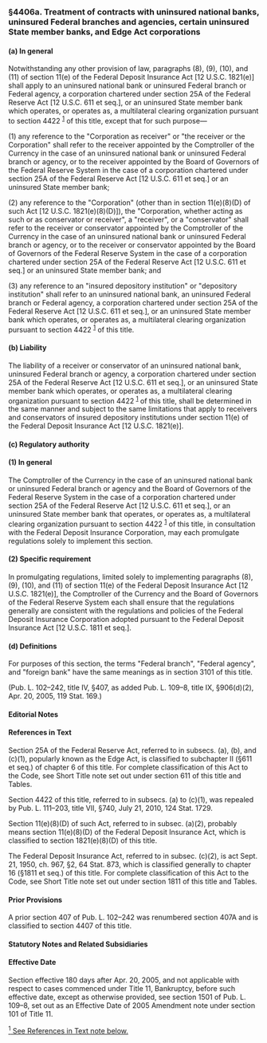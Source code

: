 ### §4406a. Treatment of contracts with uninsured national banks, uninsured Federal branches and agencies, certain uninsured State member banks, and Edge Act corporations ###

#### (a) In general ####

Notwithstanding any other provision of law, paragraphs (8), (9), (10), and (11) of section 11(e) of the Federal Deposit Insurance Act [12 U.S.C. 1821(e)] shall apply to an uninsured national bank or uninsured Federal branch or Federal agency, a corporation chartered under section 25A of the Federal Reserve Act [12 U.S.C. 611 et seq.], or an uninsured State member bank which operates, or operates as, a multilateral clearing organization pursuant to section 4422 <sup><a href="#4406a_1_target" name="4406a_1">1</a></sup> of this title, except that for such purpose—

(1) any reference to the "Corporation as receiver" or "the receiver or the Corporation" shall refer to the receiver appointed by the Comptroller of the Currency in the case of an uninsured national bank or uninsured Federal branch or agency, or to the receiver appointed by the Board of Governors of the Federal Reserve System in the case of a corporation chartered under section 25A of the Federal Reserve Act [12 U.S.C. 611 et seq.] or an uninsured State member bank;

(2) any reference to the "Corporation" (other than in section 11(e)(8)(D) of such Act [12 U.S.C. 1821(e)(8)(D)]), the "Corporation, whether acting as such or as conservator or receiver", a "receiver", or a "conservator" shall refer to the receiver or conservator appointed by the Comptroller of the Currency in the case of an uninsured national bank or uninsured Federal branch or agency, or to the receiver or conservator appointed by the Board of Governors of the Federal Reserve System in the case of a corporation chartered under section 25A of the Federal Reserve Act [12 U.S.C. 611 et seq.] or an uninsured State member bank; and

(3) any reference to an "insured depository institution" or "depository institution" shall refer to an uninsured national bank, an uninsured Federal branch or Federal agency, a corporation chartered under section 25A of the Federal Reserve Act [12 U.S.C. 611 et seq.], or an uninsured State member bank which operates, or operates as, a multilateral clearing organization pursuant to section 4422 <sup><a href="#4406a_1_target" name="4406a_1">1</a></sup> of this title.

#### (b) Liability ####

The liability of a receiver or conservator of an uninsured national bank, uninsured Federal branch or agency, a corporation chartered under section 25A of the Federal Reserve Act [12 U.S.C. 611 et seq.], or an uninsured State member bank which operates, or operates as, a multilateral clearing organization pursuant to section 4422 <sup><a href="#4406a_1_target" name="4406a_1">1</a></sup> of this title, shall be determined in the same manner and subject to the same limitations that apply to receivers and conservators of insured depository institutions under section 11(e) of the Federal Deposit Insurance Act [12 U.S.C. 1821(e)].

#### (c) Regulatory authority ####

#### (1) In general ####

The Comptroller of the Currency in the case of an uninsured national bank or uninsured Federal branch or agency and the Board of Governors of the Federal Reserve System in the case of a corporation chartered under section 25A of the Federal Reserve Act [12 U.S.C. 611 et seq.], or an uninsured State member bank that operates, or operates as, a multilateral clearing organization pursuant to section 4422 <sup><a href="#4406a_1_target" name="4406a_1">1</a></sup> of this title, in consultation with the Federal Deposit Insurance Corporation, may each promulgate regulations solely to implement this section.

#### (2) Specific requirement ####

In promulgating regulations, limited solely to implementing paragraphs (8), (9), (10), and (11) of section 11(e) of the Federal Deposit Insurance Act [12 U.S.C. 1821(e)], the Comptroller of the Currency and the Board of Governors of the Federal Reserve System each shall ensure that the regulations generally are consistent with the regulations and policies of the Federal Deposit Insurance Corporation adopted pursuant to the Federal Deposit Insurance Act [12 U.S.C. 1811 et seq.].

#### (d) Definitions ####

For purposes of this section, the terms "Federal branch", "Federal agency", and "foreign bank" have the same meanings as in section 3101 of this title.

(Pub. L. 102–242, title IV, §407, as added Pub. L. 109–8, title IX, §906(d)(2), Apr. 20, 2005, 119 Stat. 169.)

#### **Editorial Notes** ####

#### References in Text ####

Section 25A of the Federal Reserve Act, referred to in subsecs. (a), (b), and (c)(1), popularly known as the Edge Act, is classified to subchapter II (§611 et seq.) of chapter 6 of this title. For complete classification of this Act to the Code, see Short Title note set out under section 611 of this title and Tables.

Section 4422 of this title, referred to in subsecs. (a) to (c)(1), was repealed by Pub. L. 111–203, title VII, §740, July 21, 2010, 124 Stat. 1729.

Section 11(e)(8)(D) of such Act, referred to in subsec. (a)(2), probably means section 11(e)(8)(D) of the Federal Deposit Insurance Act, which is classified to section 1821(e)(8)(D) of this title.

The Federal Deposit Insurance Act, referred to in subsec. (c)(2), is act Sept. 21, 1950, ch. 967, §2, 64 Stat. 873, which is classified generally to chapter 16 (§1811 et seq.) of this title. For complete classification of this Act to the Code, see Short Title note set out under section 1811 of this title and Tables.

#### Prior Provisions ####

A prior section 407 of Pub. L. 102–242 was renumbered section 407A and is classified to section 4407 of this title.

#### **Statutory Notes and Related Subsidiaries** ####

#### Effective Date ####

Section effective 180 days after Apr. 20, 2005, and not applicable with respect to cases commenced under Title 11, Bankruptcy, before such effective date, except as otherwise provided, see section 1501 of Pub. L. 109–8, set out as an Effective Date of 2005 Amendment note under section 101 of Title 11.

[<sup>1</sup> See References in Text note below.](#4406a_1)